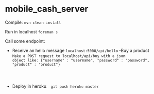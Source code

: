 mobile_cash_server
==================

Compile:
<code>mvn clean install</code>

Run in localhost
<code>foreman s</code>

Call some endpoint:
- Receive an hello message
<code>localhost:5000/api/hello</code>
-Buy a product
<code>Make a POST request to localhost/api/buy with a json object like:
 {"username" : "username", "password" : "password", "product" : "product"}
</code>

- Deploy in heroku:
<code> git push heroku master </code>
